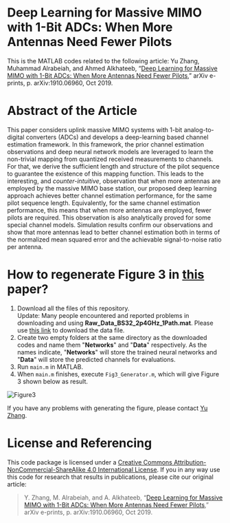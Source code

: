 # Deep Learning for Massive MIMO with 1-Bit ADCs: When More Antennas Need Fewer Pilots
This is the MATLAB codes related to the following article: Yu Zhang, Muhammad Alrabeiah, and Ahmed Alkhateeb, “[Deep Learning for Massive MIMO with 1-Bit ADCs: When More Antennas Need Fewer Pilots](https://arxiv.org/abs/1910.06960),” arXiv e-prints, p. arXiv:1910.06960, Oct 2019.
# Abstract of the Article
This paper considers uplink massive MIMO systems with 1-bit analog-to-digital converters (ADCs) and develops a deep-learning based channel estimation framework. In this framework, the prior channel estimation observations and deep neural network models are leveraged to learn the non-trivial mapping from quantized received measurements to channels. For that, we derive the sufficient length and structure of the pilot sequence to guarantee the existence of this mapping function. This leads to the interesting, and _counter-intuitive_, observation that when more antennas are employed by the massive MIMO base station, our proposed deep learning  approach achieves better channel estimation performance, for the same pilot sequence length. Equivalently, for the same channel estimation performance, this means that when more antennas are employed, fewer pilots are required. This observation is also analytically proved for some special channel models. Simulation results confirm our observations and show that more antennas lead to better channel estimation both in terms of the normalized mean squared error and the achievable signal-to-noise ratio per antenna.

# How to regenerate Figure 3 in [this](https://arxiv.org/abs/1910.06960) paper?
1. Download all the files of this repository.  
Update: Many people encountered and reported problems in downloading and using **Raw_Data_BS32_2p4GHz_1Path.mat**. Please use [this link](https://drive.google.com/file/d/1CXwReLlqdbiAk3xVxNFEBAq0poaN6CE6/view?usp=sharing) to download the data file.
2. Create two empty folders at the same directory as the downloaded codes and name them "**Networks**" and "**Data**" respectively. As the names indicate, "**Networks**" will store the trained neural networks and "**Data**" will store the predicted channels for evaluations.
3. Run `main.m` in MATLAB.
4. When `main.m` finishes, execute `Fig3_Generator.m`, which will give Figure 3 shown below as result.

![Figure3](https://github.com/YuZhang-GitHub/1-Bit-ADCs/blob/master/SNR.png)

If you have any problems with generating the figure, please contact [Yu Zhang](https://www.linkedin.com/in/yu-zhang-391275181/).

# License and Referencing
This code package is licensed under a [Creative Commons Attribution-NonCommercial-ShareAlike 4.0 International License](https://creativecommons.org/licenses/by-nc-sa/4.0/). If you in any way use this code for research that results in publications, please cite our original article:
> Y. Zhang, M. Alrabeiah, and A. Alkhateeb, “[Deep Learning for Massive MIMO with 1-Bit ADCs: When More Antennas Need Fewer Pilots](https://arxiv.org/abs/1910.06960),” arXiv e-prints, p. arXiv:1910.06960, Oct 2019.
